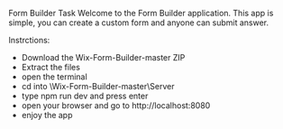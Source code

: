 Form Builder Task
Welcome to the Form Builder application. This app is simple, you can create a custom form and anyone can submit answer.

Instrctions:
- Download the Wix-Form-Builder-master ZIP
- Extract the files
- open the terminal
- cd into \Wix-Form-Builder-master\Server
- type npm run dev and press enter
- open your browser and go to http://localhost:8080
- enjoy the app

